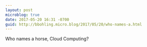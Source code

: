 ```yaml
---
layout: post
microblog: true
date: 2017-05-20 16:31 -0700
guid: http://bbohling.micro.blog/2017/05/20/who-names-a.html
---
```

Who names a horse, Cloud Computing?
